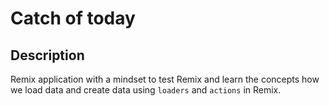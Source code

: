 # Catch of today

## Description

Remix application with a mindset to test Remix and learn the concepts how we load data and create data using `loaders` and `actions` in Remix.

